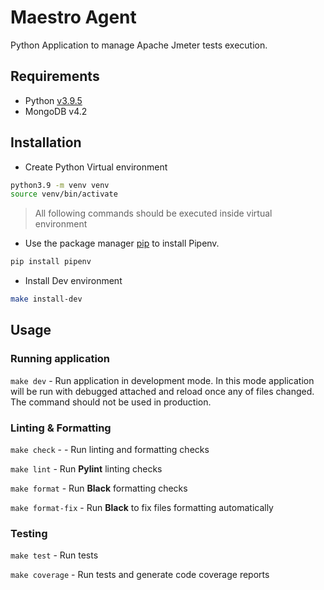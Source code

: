 # Maestro Agent

Python Application to manage Apache Jmeter tests execution.

## Requirements

-   Python [v3.9.5](https://www.python.org/downloads/release/python-395/)
-   MongoDB v4.2

## Installation

-   Create Python Virtual environment

```bash
python3.9 -m venv venv
source venv/bin/activate
```

> All following commands should be executed inside virtual environment

-   Use the package manager [pip](https://pip.pypa.io/en/stable/) to install Pipenv.

```bash
pip install pipenv
```

-   Install Dev environment

```bash
make install-dev
```

## Usage

### Running application

`make dev` - Run application in development mode. In this mode application will be run with debugged attached and reload once any of files changed. The command should not be used in production.

### Linting & Formatting

`make check` - - Run linting and formatting checks

`make lint` - Run **Pylint** linting checks

`make format` - Run **Black** formatting checks

`make format-fix` - Run **Black** to fix files formatting automatically

### Testing

`make test` - Run tests

`make coverage` - Run tests and generate code coverage reports
